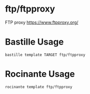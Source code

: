 # ftp/ftpproxy
FTP proxy
https://www.ftpproxy.org/

# Bastille Usage
```shell
bastille template TARGET ftp/ftpproxy
```

# Rocinante Usage
```shell
rocinante template ftp/ftpproxy
```
